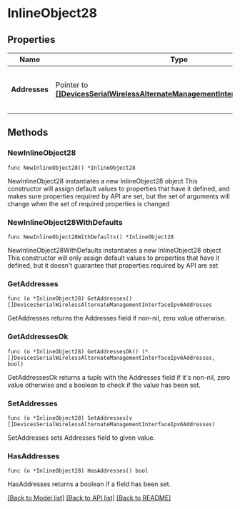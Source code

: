 # InlineObject28

## Properties

Name | Type | Description | Notes
------------ | ------------- | ------------- | -------------
**Addresses** | Pointer to [**[]DevicesSerialWirelessAlternateManagementInterfaceIpv6Addresses**](DevicesSerialWirelessAlternateManagementInterfaceIpv6Addresses.md) | configured alternate management interface addresses | [optional] 

## Methods

### NewInlineObject28

`func NewInlineObject28() *InlineObject28`

NewInlineObject28 instantiates a new InlineObject28 object
This constructor will assign default values to properties that have it defined,
and makes sure properties required by API are set, but the set of arguments
will change when the set of required properties is changed

### NewInlineObject28WithDefaults

`func NewInlineObject28WithDefaults() *InlineObject28`

NewInlineObject28WithDefaults instantiates a new InlineObject28 object
This constructor will only assign default values to properties that have it defined,
but it doesn't guarantee that properties required by API are set

### GetAddresses

`func (o *InlineObject28) GetAddresses() []DevicesSerialWirelessAlternateManagementInterfaceIpv6Addresses`

GetAddresses returns the Addresses field if non-nil, zero value otherwise.

### GetAddressesOk

`func (o *InlineObject28) GetAddressesOk() (*[]DevicesSerialWirelessAlternateManagementInterfaceIpv6Addresses, bool)`

GetAddressesOk returns a tuple with the Addresses field if it's non-nil, zero value otherwise
and a boolean to check if the value has been set.

### SetAddresses

`func (o *InlineObject28) SetAddresses(v []DevicesSerialWirelessAlternateManagementInterfaceIpv6Addresses)`

SetAddresses sets Addresses field to given value.

### HasAddresses

`func (o *InlineObject28) HasAddresses() bool`

HasAddresses returns a boolean if a field has been set.


[[Back to Model list]](../README.md#documentation-for-models) [[Back to API list]](../README.md#documentation-for-api-endpoints) [[Back to README]](../README.md)


